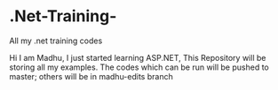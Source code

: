 # .Net-Training-
All my .net training codes

Hi I am Madhu, I just started learning ASP.NET, 
This Repository will be storing all my examples.
The codes which can be run will be pushed to master; others will be in madhu-edits branch
